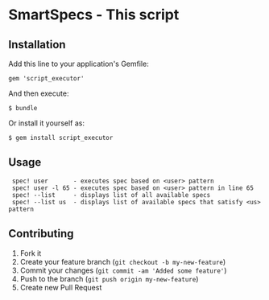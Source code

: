 # SmartSpecs - This script

## Installation

Add this line to your application's Gemfile:

    gem 'script_executor'

And then execute:

    $ bundle

Or install it yourself as:

    $ gem install script_executor

## Usage

     spec! user       - executes spec based on <user> pattern
     spec! user -l 65 - executes spec based on <user> pattern in line 65
     spec! --list     - displays list of all available specs
     spec! --list us  - displays list of available specs that satisfy <us> pattern

## Contributing

1. Fork it
2. Create your feature branch (`git checkout -b my-new-feature`)
3. Commit your changes (`git commit -am 'Added some feature'`)
4. Push to the branch (`git push origin my-new-feature`)
5. Create new Pull Request